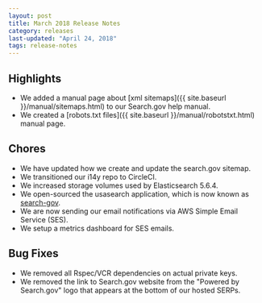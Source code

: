 ```yaml
---
layout: post
title: March 2018 Release Notes
category: releases
last-updated: "April 24, 2018"
tags: release-notes
---
```


## Highlights
* We added a manual page about [xml sitemaps]({{ site.baseurl }}/manual/sitemaps.html) to our Search.gov help manual.
* We created a [robots.txt files]({{ site.baseurl }}/manual/robotstxt.html) manual page.

## Chores
* We have updated how we create and update the search.gov sitemap.
* We transitioned our i14y repo to CircleCI.
* We increased storage volumes used by Elasticsearch 5.6.4.
* We open-sourced the usasearch application, which is now known as [search-gov](https://github.com/GSA/search-gov).
* We are now sending our email notifications via AWS Simple Email Service (SES).
* We setup a metrics dashboard for SES emails.

## Bug Fixes
* We removed all Rspec/VCR dependencies on actual private keys.
* We removed the link to Search.gov website from the "Powered by Search.gov" logo that appears at the bottom of our hosted SERPs.

